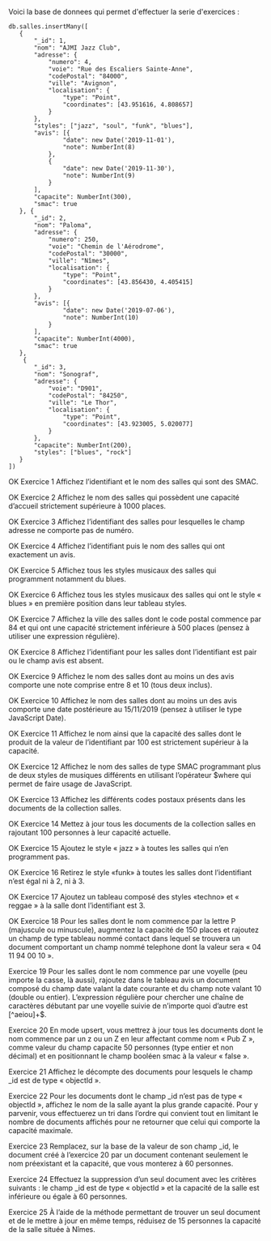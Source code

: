 Voici la base de donnees qui permet d'effectuer la serie d'exercices : 

```
db.salles.insertMany([ 
   { 
       "_id": 1, 
       "nom": "AJMI Jazz Club", 
       "adresse": { 
           "numero": 4, 
           "voie": "Rue des Escaliers Sainte-Anne", 
           "codePostal": "84000", 
           "ville": "Avignon", 
           "localisation": { 
               "type": "Point", 
               "coordinates": [43.951616, 4.808657] 
           } 
       }, 
       "styles": ["jazz", "soul", "funk", "blues"], 
       "avis": [{ 
               "date": new Date('2019-11-01'), 
               "note": NumberInt(8) 
           }, 
           { 
               "date": new Date('2019-11-30'), 
               "note": NumberInt(9) 
           } 
       ], 
       "capacite": NumberInt(300), 
       "smac": true 
   }, { 
       "_id": 2, 
       "nom": "Paloma", 
       "adresse": { 
           "numero": 250, 
           "voie": "Chemin de l'Aérodrome", 
           "codePostal": "30000", 
           "ville": "Nîmes", 
           "localisation": { 
               "type": "Point", 
               "coordinates": [43.856430, 4.405415] 
           } 
       }, 
       "avis": [{ 
               "date": new Date('2019-07-06'), 
               "note": NumberInt(10) 
           } 
       ], 
       "capacite": NumberInt(4000), 
       "smac": true 
   }, 
    { 
       "_id": 3, 
       "nom": "Sonograf", 
       "adresse": { 
           "voie": "D901", 
           "codePostal": "84250", 
           "ville": "Le Thor", 
           "localisation": { 
               "type": "Point", 
               "coordinates": [43.923005, 5.020077] 
           } 
       }, 
       "capacite": NumberInt(200), 
       "styles": ["blues", "rock"] 
   } 
]) 
```

OK Exercice 1
Affichez l’identifiant et le nom des salles qui sont des SMAC.

OK Exercice 2
Affichez le nom des salles qui possèdent une capacité d’accueil strictement supérieure à 1000 places.

OK Exercice 3
Affichez l’identifiant des salles pour lesquelles le champ adresse ne comporte pas de numéro.

OK Exercice 4
Affichez l’identifiant puis le nom des salles qui ont exactement un avis.

OK Exercice 5
Affichez tous les styles musicaux des salles qui programment notamment du blues.

OK Exercice 6
Affichez tous les styles musicaux des salles qui ont le style « blues » en première position dans leur tableau styles.

OK Exercice 7
Affichez la ville des salles dont le code postal commence par 84 et qui ont une capacité strictement inférieure à 500 places (pensez à utiliser une expression régulière).

OK Exercice 8
Affichez l’identifiant pour les salles dont l’identifiant est pair ou le champ avis est absent.

OK Exercice 9
Affichez le nom des salles dont au moins un des avis comporte une note comprise entre 8 et 10 (tous deux inclus).

OK Exercice 10
Affichez le nom des salles dont au moins un des avis comporte une date postérieure au 15/11/2019 (pensez à utiliser le type JavaScript Date).

OK Exercice 11
Affichez le nom ainsi que la capacité des salles dont le produit de la valeur de l’identifiant par 100 est strictement supérieur à la capacité.

OK Exercice 12
Affichez le nom des salles de type SMAC programmant plus de deux styles de musiques différents en utilisant l’opérateur $where qui permet de faire usage de JavaScript.

OK Exercice 13
Affichez les différents codes postaux présents dans les documents de la collection salles.

OK Exercice 14
Mettez à jour tous les documents de la collection salles en rajoutant 100 personnes à leur capacité actuelle.

OK Exercice 15
Ajoutez le style « jazz » à toutes les salles qui n’en programment pas.

OK Exercice 16
Retirez le style «funk» à toutes les salles dont l’identifiant n’est égal ni à 2, ni à 3.

OK Exercice 17
Ajoutez un tableau composé des styles «techno» et « reggae » à la salle dont l’identifiant est 3.

OK Exercice 18
Pour les salles dont le nom commence par la lettre P (majuscule ou minuscule), augmentez la capacité de 150 places et rajoutez un champ de type tableau nommé contact dans lequel se trouvera un document comportant un champ nommé telephone dont la valeur sera « 04 11 94 00 10 ».

Exercice 19
Pour les salles dont le nom commence par une voyelle (peu importe la casse, là aussi), rajoutez dans le tableau avis un document composé du champ date valant la date courante et du champ note valant 10 (double ou entier). L’expression régulière pour chercher une chaîne de caractères débutant par une voyelle suivie de n’importe quoi d’autre est [^aeiou]+$.

Exercice 20
En mode upsert, vous mettrez à jour tous les documents dont le nom commence par un z ou un Z en leur affectant comme nom « Pub Z », comme valeur du champ capacite 50 personnes (type entier et non décimal) et en positionnant le champ booléen smac à la valeur « false ».

Exercice 21
Affichez le décompte des documents pour lesquels le champ _id est de type « objectId ».

Exercice 22
Pour les documents dont le champ _id n’est pas de type « objectId », affichez le nom de la salle ayant la plus grande capacité. Pour y parvenir, vous effectuerez un tri dans l’ordre qui convient tout en limitant le nombre de documents affichés pour ne retourner que celui qui comporte la capacité maximale.

Exercice 23
Remplacez, sur la base de la valeur de son champ _id, le document créé à l’exercice 20 par un document contenant seulement le nom préexistant et la capacité, que vous monterez à 60 personnes.

Exercice 24
Effectuez la suppression d’un seul document avec les critères suivants : le champ _id est de type « objectId » et la capacité de la salle est inférieure ou égale à 60 personnes.

Exercice 25
À l’aide de la méthode permettant de trouver un seul document et de le mettre à jour en même temps, réduisez de 15 personnes la capacité de la salle située à Nîmes.
